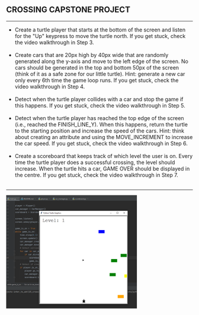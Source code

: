 ## CROSSING CAPSTONE PROJECT
***
<ul>
    <li>
    Create a turtle player that starts at the bottom of the screen and listen for the "Up" 
keypress to move the turtle north. If you get stuck, check the video walkthrough in Step 3.
    </li><br>
    <li>
    Create cars that are 20px high by 40px wide that are randomly generated along the y-axis 
and move to the left edge of the screen. No cars should be generated in the top and bottom 50px of 
the screen (think of it as a safe zone for our little turtle). Hint: generate a new car only every 6th time the game 
loop runs. If you get stuck, check the video walkthrough in Step 4.
    </li><br>
    <li>
    Detect when the turtle player collides with a car and stop the game if this happens. If you get stuck, check the 
video walkthrough in Step 5.
    </li><br>
    <li>
    Detect when the turtle player has reached the top edge of the screen (i.e., reached the FINISH_LINE_Y). When 
this happens, return the turtle to the starting position and increase the speed of the cars. Hint: think about 
creating an attribute and using the MOVE_INCREMENT to increase the car speed. If you get stuck, check the 
video walkthrough in Step 6.
    </li><br>
    <li>
    Create a scoreboard that keeps track of which level the user is on. Every time the turtle player does a 
successful crossing, the level should increase. When the turtle hits a car, GAME OVER should be displayed in the 
centre. If you get stuck, check the video walkthrough in Step 7.
    </li>
<br>
</ul>

***
<p text-align="center">
<img src="Screenshot 2022-08-30 154853.png" alt="Project running example" width="70%">
</p>

    